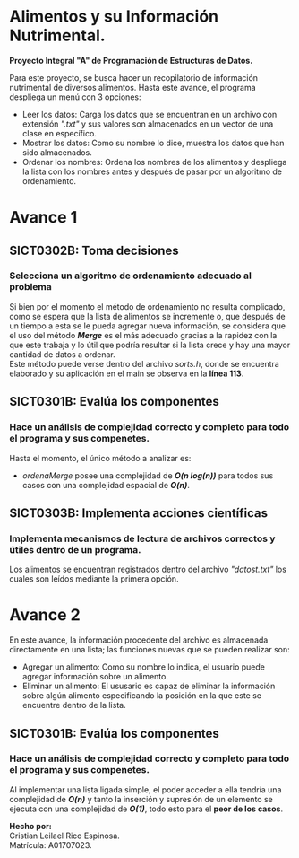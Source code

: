 # Alimentos y su Información Nutrimental.
**Proyecto Integral "A" de Programación de Estructuras de Datos.**  

Para este proyecto, se busca hacer un recopilatorio de información nutrimental de diversos alimentos.
Hasta este avance, el programa despliega un menú con 3 opciones:   
* Leer los datos: Carga los datos que se encuentran en un archivo con extensión *".txt"* y sus valores son almacenados en un vector de una clase en específico.
* Mostrar los datos: Como su nombre lo dice, muestra los datos que han sido almacenados.
* Ordenar los nombres: Ordena los nombres de los alimentos y despliega la lista con los nombres antes y después de pasar por un algoritmo de ordenamiento.   

# Avance 1

## SICT0302B: Toma decisiones

### Selecciona un algoritmo de ordenamiento adecuado al problema
Si bien por el momento el método de ordenamiento no resulta complicado, como se espera que la lista de alimentos se incremente o, que después de un tiempo a esta se le pueda agregar nueva información, se considera que el uso del método ***Merge*** es el más adecuado gracias a la rapidez con la que este trabaja y lo útil que podría resultar si la lista crece y hay una mayor cantidad de datos a ordenar.   
Este método puede verse dentro del archivo *sorts.h*, donde se encuentra elaborado y su aplicación en el main se observa en la **línea 113**.   

## SICT0301B: Evalúa los componentes

### Hace un análisis de complejidad correcto y completo para todo el programa y sus compenetes.
Hasta el momento, el único método a analizar es:   
* *ordenaMerge* posee una complejidad de ***O(n log(n))*** para todos sus casos con una complejidad espacial de ***O(n)***.   

## SICT0303B: Implementa acciones científicas

### Implementa mecanismos de lectura de archivos correctos y útiles dentro de un programa.   
Los alimentos se encuentran registrados dentro del archivo *"datost.txt"* los cuales son leídos mediante la primera opción.   

# Avance 2   

En este avance, la información procedente del archivo es almacenada directamente en una lista; las funciones nuevas que se pueden realizar son:   
* Agregar un alimento: Como su nombre lo indica, el usuario puede agregar información sobre un alimento.
* Eliminar un alimento: El ususario es capaz de eliminar la información sobre algún alimento especificando la posición en la que este se encuentre dentro de la lista.   


## SICT0301B: Evalúa los componentes

### Hace un análisis de complejidad correcto y completo para todo el programa y sus compenetes.
Al implementar una lista ligada simple, el poder acceder a ella tendría una complejidad de ***O(n)*** y tanto la inserción y supresión de un elemento se ejecuta con una complejidad de ***O(1)***, todo esto para el **peor de los casos**.


**Hecho por:**  
Cristian Leilael Rico Espinosa.  
Matrícula: A01707023.
